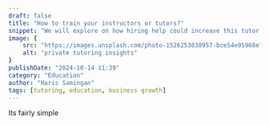 ```yaml
---
draft: false
title: "How to train your instructors or tutors?"
snippet: "We will explore on how hiring help could increase this tutor hourly rate while reducing work hours."
image: {
    src: "https://images.unsplash.com/photo-1526253038957-bce54e05968e?&fit=crop&w=430&h=240",
    alt: "private tutoring insights"
}
publishDate: "2024-10-14 11:39"
category: "Education"
author: "Haris Samingan"
tags: [tutoring, education, business growth]
---
```


Its fairly simple